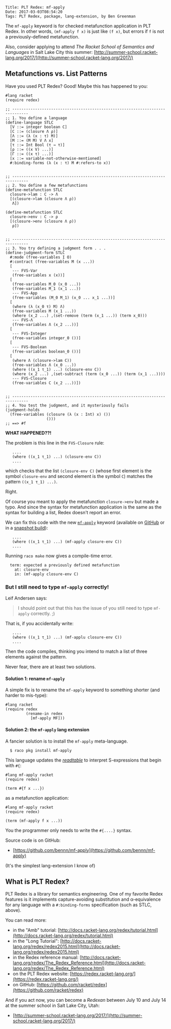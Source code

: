     Title: PLT Redex: mf-apply
    Date: 2017-03-03T08:54:20
    Tags: PLT Redex, package, lang-extension, by Ben Greenman

The `mf-apply` keyword is for checked metafunction application in PLT Redex.
In other words, `(mf-apply f x)` is just like `(f x)`, but errors if `f` is
 not a previously-defined metafunction.

Also, consider applying to attend _The Racket School of Semantics and Languages_
in Salt Lake City this summer:
[http://summer-school.racket-lang.org/2017/](http://summer-school.racket-lang.org/2017/)



<!-- more -->

## Metafunctions vs. List Patterns

Have you used PLT Redex? Good!
Maybe this has happened to you:

```racket
#lang racket
(require redex)

;; -----------------------------------------------------------------------------
;; 1. You define a language
(define-language STLC
  [V ::= integer boolean C]
  [C ::= (closure Λ ρ)]
  [Λ ::= (λ (x : τ) M)]
  [M ::= (M M) V Λ x]
  [τ ::= Int Bool (τ → τ)]
  [ρ ::= ((x V) ...)]
  [Γ ::= ((x τ) ...)]
  [x ::= variable-not-otherwise-mentioned]
  #:binding-forms (λ (x : τ) M #:refers-to x))


;; -----------------------------------------------------------------------------
;; 2. You define a few metafunctions
(define-metafunction STLC
  closure->lam : C -> Λ
  [(closure->lam (closure Λ ρ))
   Λ])

(define-metafunction STLC
  closure->env : C -> ρ
  [(closure->env (closure Λ ρ))
   ρ])


;; -----------------------------------------------------------------------------
;; 3. You try defining a judgment form . . .
(define-judgment-form STLC
  #:mode (free-variables I O)
  #:contract (free-variables M (x ...))
  [
   --- FVS-Var
   (free-variables x (x))]
  [
   (free-variables M_0 (x_0 ...))
   (free-variables M_1 (x_1 ...))
   --- FVS-App
   (free-variables (M_0 M_1) (x_0 ... x_1 ...))]
  [
   (where (λ (x_0 τ) M) Λ)
   (free-variables M (x_1 ...))
   (where (x_2 ...) ,(set-remove (term (x_1 ...)) (term x_0)))
   --- FVS-Λ
   (free-variables Λ (x_2 ...))]
  [
   --- FVS-Integer
   (free-variables integer_0 ())]
  [
   --- FVS-Boolean
   (free-variables boolean_0 ())]
  [
   (where Λ (closure->lam C))
   (free-variables Λ (x_0 ...))
   (where ((x_1 τ_1) ...) (closure-env C))
   (where (x_2 ...) ,(set-subtract (term (x_0 ...)) (term (x_1 ...))))
   --- FVS-Closure
   (free-variables C (x_2 ...))])


;; -----------------------------------------------------------------------------
;; 4. You test the judgment, and it mysteriously fails
(judgment-holds
  (free-variables (closure (λ (x : Int) x) ())
                  ()))
;; ==> #f
```

**WHAT HAPPENED??!**

The problem is this line in the `FVS-Closure` rule:

```racket
   ....
   (where ((x_1 τ_1) ...) (closure-env C))
   ....
```

which checks that the list `(closure-env C)` (whose first element is the
 symbol `closure-env` and second element is the symbol `C`) matches the pattern
 `((x_1 τ_1) ...)`.

Right.

Of course you meant to apply the metafunction `closure->env` but made a typo.
And since the syntax for metafunction application is the same as the syntax
 for building a list, Redex doesn't report an error.

We can fix this code with the new
[`mf-apply`](https://www.cs.utah.edu/plt/snapshots/current/doc/redex/The_Redex_Reference.html#%28form._%28%28lib._redex%2Freduction-semantics..rkt%29._mf-apply%29%29)
keyword (available on [GitHub](https://github.com/racket/racket) or in a
[snapshot build](https://www.cs.utah.edu/plt/snapshots/)):

```racket
   ....
   (where ((x_1 τ_1) ...) (mf-apply closure-env C))
   ....
```

Running `raco make` now gives a compile-time error.

```
  term: expected a previously defined metafunction
    at: closure-env
    in: (mf-apply closure-env C)
```


### But I still need to type `mf-apply` correctly!

Leif Andersen says:

> I should point out that this has the issue of you still need to type
> `mf-apply` correctly. ;)

That is, if you accidentally write:

```racket
   ....
   (where ((x_1 τ_1) ...) (mf-applu closure-env C))
   ....
```

Then the code compiles, thinking you intend to match a list of three elements
 against the pattern.

Never fear, there are at least two solutions.


#### Solution 1: rename `mf-apply`

A simple fix is to rename the `mf-apply` keyword to something shorter (and
harder to mis-type):

```racket
#lang racket
(require redex
         (rename-in redex
           [mf-apply MF]))
```


#### Solution 2: the `mf-apply` lang extension

A fancier solution is to install the `mf-apply` meta-language.

```
  $ raco pkg install mf-apply
```

This language updates the [_readtable_](http://docs.racket-lang.org/reference/readtables.html#%28tech._readtable%29)
 to interpret S-expressions that begin with `#{`:

```racket
#lang mf-apply racket
(require redex)

(term #{f x ...})
```

as a metafunction application:

```racket
#lang mf-apply racket
(require redex)

(term (mf-apply f x ...))
```

You the programmer only needs to write the `#{....}` syntax.

Source code is on GitHub:

- [https://github.com/bennn/mf-apply](https://github.com/bennn/mf-apply)

(It's the simplest lang-extension I know of)


## What is PLT Redex?

PLT Redex is a library for semantics engineering.
One of my favorite Redex features is it implements capture-avoiding substitution
 and α-equivalence for any language with a `#:binding-forms` specification
 (such as STLC, above).

You can read more:

- in the "Amb" tutorial: [http://docs.racket-lang.org/redex/tutorial.html](http://docs.racket-lang.org/redex/tutorial.html)
- in the "Long Tutorial": [http://docs.racket-lang.org/redex/redex2015.html](http://docs.racket-lang.org/redex/redex2015.html)
- in the Redex reference manual: [http://docs.racket-lang.org/redex/The_Redex_Reference.html](http://docs.racket-lang.org/redex/The_Redex_Reference.html)
- on the PLT Redex website: [https://redex.racket-lang.org/](https://redex.racket-lang.org/)
- on GitHub: [https://github.com/racket/redex](https://github.com/racket/redex)

And if you act now, you can become a _Redexan_ between July 10 and July 14
 at the summer school in Salt Lake City, Utah:

- [http://summer-school.racket-lang.org/2017/](http://summer-school.racket-lang.org/2017/)


